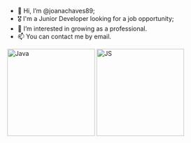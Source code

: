 - 👋 Hi, I’m @joanachaves89;
- 🎖 I'm a Junior Developer looking for a job opportunity;
- 👀 I’m interested in growing as a professional.
- 📫 You can contact me by email.

<img src="https://logos-world.net/wp-content/uploads/2022/07/Java-Logo.jpg" alt="Java" width="200"/>
<img src="https://logospng.org/download/javascript/logo-javascript-icon-1024.png" alt="JS" width="200"/>


